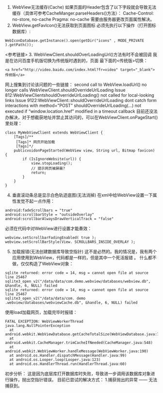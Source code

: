<!-- 最近接触WebView比较多，总结一下使用过程中遇到的一些问题和解决办法 -->
1. WebView无法缓存(Cache)
如果页面的Header包含了以下字段就会导致无法缓存（具体可参考CacheManger.parseHeaders()方法）：
Cache-Control: no-store, no-cache
Pragma: no-cache
需要由服务器更改页面属性解决。
2. WebView.getFavIcon()无法获取到页面图标
必须先执行以下操作（打开图标数据库）:
```  
WebIconDatabase.getInstance().open(getDir("icons" , MODE_PRIVATE ).getPath());
```
<参考链接>
3. WebViewClient.shouldOverLoadingUrl()方法有时不会被回调
我是在访问百度手机版切换为传统版时遇到的，页面 最下面的<传统版>切换：
```  
<a href="http://video.baidu.com/index.html?fr=video" target="_blank">传统版</a>  
```
网上搜集到讨论该问题的一些链接：
second call to WebView.loadUrl() no longer calls WebViewClient.shouldOverrideUrlLoading
Issue 812:WebViewClientshouldOverrideUrlLoading() not called for local-looking links
Issue 9122:WebViewClient::shouldOverrideUrlLoading dont catch form interactions with method="POST"
shouldOverrideUrlLoading(…) not executed if “window.location.href” modified in a timeout callback
目前还没法办解决，对于想截获地址并禁止其访问的，可以在WebViewClient.onPageStart()里处理：
```  
class MyWebViewClient extends WebViewClient {
	[Tags]/**
	 [Tags]* 网页开始加载
	 [Tags]*/
	publicvoidonPageStarted(WebView view, String url, Bitmap favicon) {
		if (IsIgnoreWebsite(url)) {
			view.stopLoading();
			// 提示网页被屏蔽?
			return;
		}
	}
}
```
4. 垂直滚动条总是显示白色轨迹底图(无法消掉)
在xml中给WebView设置一下属性发觉不起一点作用：
```  
android:fadeScrollbars = "true"
android:scrollbarStyle = "outsideOverlay"
android:scrollbarAlwaysDrawVerticalTrack = "false"
```
必须在代码中对WebView进行设置才能奏效：
```  
webview.setScrollbarFadingEnabled( true );
webview.setScrollBarStyle(View. SCROLLBARS_INSIDE_OVERLAY );
```
5. 加载报错(无法创建数据库导致空指针)
这不是必然的。我的情况是，我有两个应用使用到WebView，代码都是一样的，但是其中一个死活报错 。
什么都不做，仅仅构造了WebView对象：
```  
sqlite returned: error code = 14, msg = cannot open file at source line 25467
sqlite3_open_v2("/data/data/com.demo.webview/databases/webview.db", &handle, 6, NULL) failed
sqlite returned: error code = 14, msg = cannot open file at source line 25467
sqlite3_open_v2("/data/data/com. demo .webview/databases/webviewCache.db", &handle, 6, NULL) failed
```
使用load加载网页，加载完毕时报错： 
```  
FATAL EXCEPTION: WebViewWorkerThread
java.lang.NullPointerException
  at android.webkit.WebViewDatabase.getCacheTotalSize(WebViewDatabase.java:734)
  at android.webkit.CacheManager.trimCacheIfNeeded(CacheManager.java:548)
  at android.webkit.WebViewWorker.handleMessage(WebViewWorker.java:190)
  at android.os.Handler.dispatchMessage(Handler.java:99)
  at android.os.Looper.loop(Looper.java:123)
  at android.os.HandlerThread.run(HandlerThread.java:60)
```
初步分析：
这是因为底层库打开数据库时失败，导致进一步调用该数据库对象进行操作，抛出空指针错误。
目前已尝试的解决方式：
1.捕获抛出的异常 —— 无法捕获到。